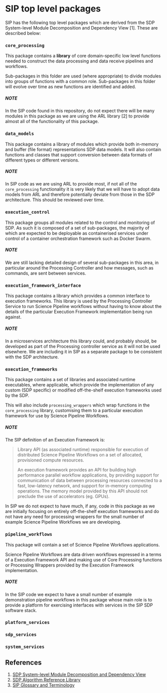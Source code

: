 # SIP top level packages

SIP has the following top level packages which are derived from the SDP 
System-level Module Decomposition and Dependency View \[1]. These are described
below:

### `core_processing`

This package contains a **library** of core domain-specific low level functions 
needed to construct the data processing and data receive pipelines and 
workflows.

Sub-packages in this folder are used (where appropriate) to divide modules into
groups of functions with a common role. Sub-packages in this folder
will evolve over time as new functions are identified and added.

##### NOTE

In the SIP code found in this repository, do not expect there will be many 
modules in this package as we are using the ARL library \[2] to provide almost
all of the functionality of this package.


### `data_models`

This package contains a library of modules which provide both in-memory and 
buffer (file format) representations SDP data models. It will also contain
functions and classes that support conversion between data formats of different
types or different versions.

##### NOTE

In SIP code as we are using ARL to provide most, if not all of the 
`core_processing` functionality it is very likely that we will have to adopt
data models from ARL and therefore potentially deviate from those in the SDP
architecture. This should be reviewed over time.


### `execution_control`

This package groups all modules related to the control and monitoring of SDP.
As such it is composed of a set of sub-packages, the majority of which are 
expected to be deployable as containerised services under control of a 
container orchestration framework such as Docker Swarm.

##### NOTE

We are still lacking detailed design of several sub-packages in this area, in
particular around the Processing Controller and how messages, such as commands, 
are sent between services.


### `execution_framework_interface`

This package contains a library which provides a common interface to 
execution frameworks. This library is used by the Processing Controller Service
to run Science Pipeline workflows without having to know about the details of 
the particular Execution Framework implementation being run against. 

##### NOTE

In a microservices architecture this library could, and probably should,
be developed as part of the Processing controller service as it will not be
used elsewhere. We are including it in SIP as a separate package to be 
consistent with the SDP architecture. 


### `execution_frameworks`

This package contains a set of libraries and associated runtime executables,
where applicable, which provide the implementation of any custom (SDP specific)
or modified off-the-shelf execution frameworks used by the SDP.

This will also include `processing_wrappers` which wrap functions in the 
`core_processing` library, customising them to a particular execution framework
for use by Science Pipeline Workflows.


##### NOTE

The SIP definition of an Execution Framework is:

> Library API (as associated runtime) responsible for execution of distributed
> Science Pipeline Workflows on a set of allocated, provisioned compute 
> resources.
>
> An execution framework provides an API for building high performance parallel
> workflow applications, by providing support for communication of data between
> processing resources connected to a fast, low-latency network, and support 
> for in-memory computing operations. The memory model provided by this API 
> should not preclude the use of accelerators (eg. GPUs).

In SIP we do not expect to have much, if any, code in this package as we are 
initially focusing on entirely off-the-shelf execution frameworks and do not
have any need for processing wrappers for the small number of example 
Science Pipeline Workflows we are developing.

### `pipeline_workflows`

This package will contain a set of Science Pipeline Workflows applications.

Science Pipeline Workflows are data driven workflows expressed in a terms of 
a Execution Framework API and making use of Core Processing functions or 
Processing Wrappers provided by the Execution Framework implementation.  

##### NOTE

In the SIP code we expect to have a small number of example demonstration 
pipeline workflows in this package whose main role is to provide a platform 
for exercising interfaces with services in the SIP SDP software stack. 

### `platform_services`



### `sdp_services`
### `system_services`


## References

1. [SDP System-level Module Decomposition and Dependency View](http://bit.ly/sdp_system_level_module_view)
1. [SDP Algorithm Reference Library](https://github.com/SKA-ScienceDataProcessor/algorithm-reference-library)
1. [SIP Glossary and Terminology](https://confluence.ska-sdp.org/display/WBS/SIP+Glossary+and+Terminology) 
